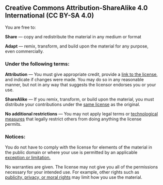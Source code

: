 ## Creative Commons Attribution-ShareAlike 4.0 International (CC BY-SA 4.0)
You are free to:

**Share** — copy and redistribute the material in any medium or format

**Adapt** — remix, transform, and build upon the material for any purpose, even commercially. 

### Under the following terms:
**Attribution** — You must give appropriate credit, provide a [link to the license](https://creativecommons.org/licenses/by-sa/4.0/legalcode), and indicate if changes were made. You may do so in any reasonable manner, but not in any way that suggests the licensor endorses you or your use.

**ShareAlike** — If you remix, transform, or build upon the material, you must distribute your contributions under the [same license](https://creativecommons.org/licenses/by-sa/4.0/legalcode) as the original.

**No additional restrictions** — You may not apply legal terms or [technological measures](https://wiki.creativecommons.org/wiki/License_Versions#Application_of_effective_technological_measures_by_users_of_CC-licensed_works_prohibited) that legally restrict others from doing anything the license permits. 

### Notices:

You do not have to comply with the license for elements of the material in the public domain or where your use is permitted by an applicable [exception or limitation.](https://creativecommons.org/faq/#Do_Creative_Commons_licenses_affect_exceptions_and_limitations_to_copyright.2C_such_as_fair_dealing_and_fair_use.3F) 

No warranties are given. The license may not give you all of the permissions necessary for your intended use. For example, other rights such as [publicity, privacy, or moral rights](https://wiki.creativecommons.org/wiki/Considerations_for_licensors_and_licensees) may limit how you use the material. 
